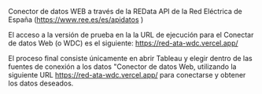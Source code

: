 Conector de datos WEB a través de la REData API de la Red Eléctrica de España (https://www.ree.es/es/apidatos )

El acceso a la versión de prueba en la la URL de ejecución para el Conectar de datos Web (o WDC) es el siguiente: https://red-ata-wdc.vercel.app/

El proceso final consiste únicamente en abrir Tableau y elegir dentro de las fuentes de conexión a los datos "Conector de datos Web, utilizando la siguiente URL https://red-ata-wdc.vercel.app/ para conectarse y obtener los datos deseados.